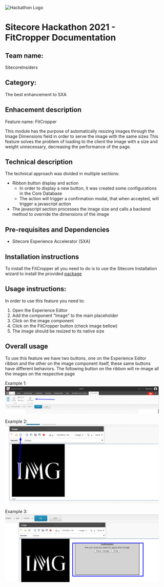 ![Hackathon Logo](docs/images/hackathon.png?raw=true "Hackathon Logo")
# Sitecore Hackathon 2021 - FitCropper Documentation

## Team name: 
SitecoreInsiders

## Category: 
The best enhancement to SXA

## Enhacement description

Feature name: FitCropper

This module has the purpose of automatically resizing images through the Image Dimensions field in order to serve the image with the same sizes
This feature solves the problem of loading to the client the image with a size and weight unnecessary, decreasing the performance of the page.

## Technical description
The technical approach was divided in multiple sections:
- Ribbon button display and action
  - In order to display a new button, it was created some configurations in the Core Database
  - The action will trigger a confirmation modal, that when accepted, will trigger a javascript action
- The javascript section processes the image size and calls a backend method to override the dimensions of the image

## Pre-requisites and Dependencies
- Sitecore Experience Accelerator (SXA)

## Installation instructions
To install the FitCropper all you need to do is to use the Sitecore Installation wizard to install the provided [package](/SitecoreInsiders%20FitCropper-1.0.1.zip)
## Usage instructions:
In order to use this feature you need to:
1.	Open the Experience Editor
2.	Add the component	“Image” to the main placeholder
3.	Click on the image component 
4.	Click on the FitCropper button (check image bellow)
5.	The image should be resized to its native size


## Overall usage
To use this feature we have two buttons, one on the Experience Editor ribbon and the other on the image component itself, these same buttons have different behaviors.
The following button on the ribbon will re-image all the images on the respective page

Example 1:
![img1](https://github.com/Sitecore-Hackathon/2021-SitecoreInsiders/blob/main/docs/images/button%20ribbon.png "Example 1")

Example 2:
![img2](https://github.com/Sitecore-Hackathon/2021-SitecoreInsiders/blob/main/docs/images/button%20rendering%20component.png "Example 2")

Example 3:
![img3](https://github.com/Sitecore-Hackathon/2021-SitecoreInsiders/blob/main/docs/images/message%20alert.png "Example 3")
